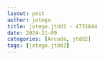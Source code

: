 ```yaml
---
layout: post
author: jotego
title: jotego.jtdd2 - 4731644
date: 2024-11-09
categories: [Arcade, jtdd2]
tags: [jotego.jtdd2]
---
```


